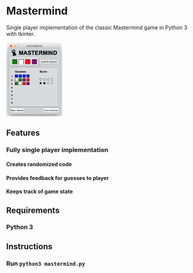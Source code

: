 # Mastermind
Single player implementation of the classic Mastermind game in Python 3 with tkinter.

<img src="https://github.com/kuoalan/Mastermind/blob/main/images/mastermind_screenshot.png" width="150">

## Features
### Fully single player implementation
#### Creates randomized code
#### Provides feedback for guesses to player
#### Keeps track of game state
## Requirements
### Python 3
## Instructions
### Run `python3 mastermind.py`

